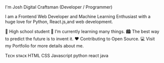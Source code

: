
I'm Josh
Digital Craftsman (Developer / Programmer)

I am a Frontend Web Developer and Machine Learning Enthusiast with a huge love for Python, React.js,and web development.

💼 High school student 
🌱 I’m currently learning many things.
🏙 The best way to predict the future is to invent it.
❤ Contributing to Open Source.
💻 Visit my Portfolio for more details about me.

Tᴇᴄʜ sᴛᴀᴄᴋ
HTML
CSS
Javascript
python 
react 
java 


